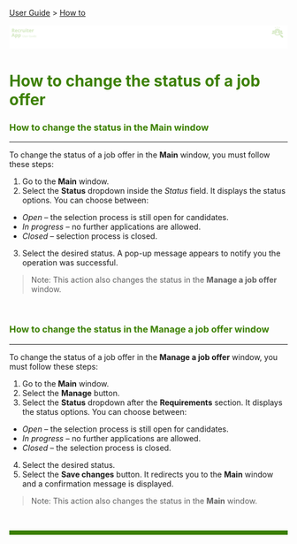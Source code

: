 [User Guide](../README.md) > [How to](README.md)

![banner](../../attachments/peque.png)

# <span style="color:#3C8000">How to change the status of a job offer</span>

### <span style="color:#3C8000">How to change the status in the Main window</span>

---

To change the status of a job offer in the **Main** window, you must follow these steps:

1. Go to the **Main** window.
1. Select the **Status** dropdown inside the _Status_ field. It displays the status options. You can choose between:

- _Open_ – the selection process is still open for candidates.
- _In progress_ – no further applications are allowed.
- _Closed_ – selection process is closed.

3. Select the desired status. A pop-up message appears to notify you the operation was successful.

> Note: This action also changes the status in the **Manage a job offer** window.

<br>

### <span style="color:#3C8000">How to change the status in the Manage a job offer window</span>

---

To change the status of a job offer in the **Manage a job offer** window, you must follow these steps:

1. Go to the **Main** window.
1. Select the **Manage** button.
1. Select the **Status** dropdown after the **Requirements** section. It displays the status options. You can choose between:

- _Open_ – the selection process is still open for candidates.
- _In progress_ – no further applications are allowed.
- _Closed_ – the selection process is closed.

4. Select the desired status.
5. Select the **Save changes** button. It redirects you to the **Main** window and a confirmation message is displayed.

> Note: This action also changes the status in the **Main** window.

<br>
<hr style="height:8px;background-color:#3C8000">

